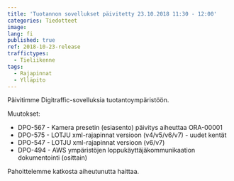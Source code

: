 ```yaml
---
title: 'Tuotannon sovellukset päivitetty 23.10.2018 11:30 - 12:00'
categories: Tiedotteet
image: 
lang: fi
published: true
ref: 2018-10-23-release
traffictypes:
  - Tieliikenne
tags:
  - Rajapinnat
  - Ylläpito
---
```


Päivitimme Digitraffic-sovelluksia tuotantoympäristöön.

Muutokset:

- DPO-567 - Kamera presetin (esiasento) päivitys aiheuttaa ORA-00001
- DPO-575 - LOTJU xml-rajapinnat versioon (v4/v5/v6/v7) - uudet kentät
- DPO-547 - LOTJU xml-rajapinnat versioon (v6/v7)
- DPO-494 - AWS ympäristöjen loppukäyttäjäkommunikaation dokumentointi (osittain)

Pahoittelemme katkosta aiheutunutta haittaa.
